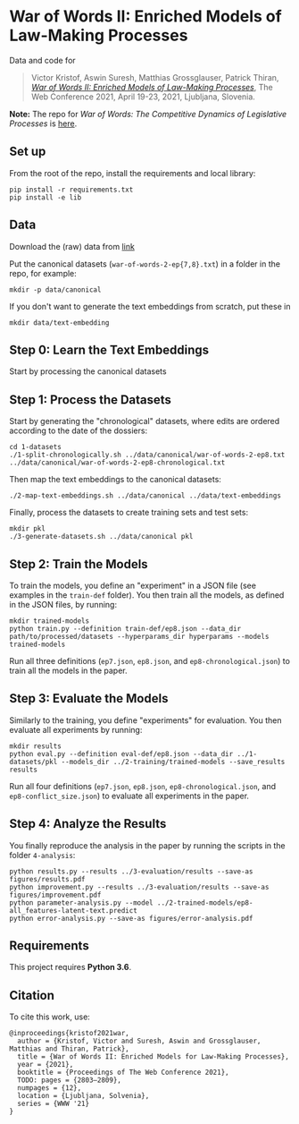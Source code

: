 # War of Words II: Enriched Models of Law-Making Processes

Data and code for

> Victor Kristof, Aswin Suresh, Matthias Grossglauser, Patrick Thiran, [_War of Words II: Enriched Models of Law-Making Processes_](), The Web Conference 2021, April 19-23, 2021, Ljubljana, Slovenia.

**Note:** The repo for _War of Words: The Competitive Dynamics of Legislative Processes_ is [here](https://github.com/indy-lab/war-of-words).

## Set up

From the root of the repo, install the requirements and local library:

```
pip install -r requirements.txt
pip install -e lib
```

## Data

Download the (raw) data from [link]()

Put the canonical datasets (`war-of-words-2-ep{7,8}.txt`) in a folder in the repo, for example:

```
mkdir -p data/canonical
```

If you don't want to generate the text embeddings from scratch, put these in

```
mkdir data/text-embedding
```

## Step 0: Learn the Text Embeddings

Start by processing the canonical datasets

## Step 1: Process the Datasets

Start by generating the "chronological" datasets, where edits are ordered according to the date of the dossiers:

```
cd 1-datasets
./1-split-chronologically.sh ../data/canonical/war-of-words-2-ep8.txt ../data/canonical/war-of-words-2-ep8-chronological.txt
```

Then map the text embeddings to the canonical datasets:

```
./2-map-text-embeddings.sh ../data/canonical ../data/text-embeddings
```

Finally, process the datasets to create training sets and test sets:

```
mkdir pkl
./3-generate-datasets.sh ../data/canonical pkl
```

## Step 2: Train the Models

To train the models, you define an "experiment" in a JSON file (see examples in the `train-def` folder).
You then train all the models, as defined in the JSON files, by running:

```
mkdir trained-models
python train.py --definition train-def/ep8.json --data_dir path/to/processed/datasets --hyperparams_dir hyperparams --models trained-models
```

Run all three definitions (`ep7.json`, `ep8.json`, and `ep8-chronological.json`) to train all the models in the paper.

## Step 3: Evaluate the Models

Similarly to the training, you define "experiments" for evaluation.
You then evaluate all experiments by running:

```
mkdir results
python eval.py --definition eval-def/ep8.json --data_dir ../1-datasets/pkl --models_dir ../2-training/trained-models --save_results results
```

Run all four definitions (`ep7.json`, `ep8.json`, `ep8-chronological.json`, and `ep8-conflict_size.json`) to evaluate all experiments in the paper.

## Step 4: Analyze the Results

You finally reproduce the analysis in the paper by running the scripts in the folder `4-analysis`:

```
python results.py --results ../3-evaluation/results --save-as figures/results.pdf
python improvement.py --results ../3-evaluation/results --save-as figures/improvement.pdf
python parameter-analysis.py --model ../2-trained-models/ep8-all_features-latent-text.predict
python error-analysis.py --save-as figures/error-analysis.pdf
```

## Requirements

This project requires **Python 3.6**.

## Citation

To cite this work, use:

```
@inproceedings{kristof2021war,
  author = {Kristof, Victor and Suresh, Aswin and Grossglauser, Matthias and Thiran, Patrick},
  title = {War of Words II: Enriched Models for Law-Making Processes},
  year = {2021},
  booktitle = {Proceedings of The Web Conference 2021},
  TODO: pages = {2803–2809},
  numpages = {12},
  location = {Ljubljana, Solvenia},
  series = {WWW '21}
}
```
